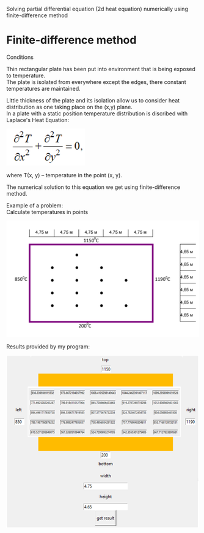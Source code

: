 Solving partial differential equation (2d heat equation) numerically using finite-difference method 
<h1>Finite-difference method </h1>

Сonditions
 
Thin rectangular plate has been put into environment that is being exposed to temperature.</br>
The plate is isolated from everywhere except the edges, there constant temperatures are maintained.

Little thickness of the plate and its isolation allow us to consider heat distribution as one taking place on the (x,y) plane.</br>
In a plate with a static position temperature distribution is discribed with Laplace's Heat Equation:

![alt text](https://raw.githubusercontent.com/deepwebhoax/finiteDifferencesDE/master/img1.png)
           
where  Т(x, y) – temperature in the point (x, y).

The numerical solution to this equation we get using finite-difference method.

Example of a problem:</br>
Calculate temperatures in points

![alt text](https://raw.githubusercontent.com/deepwebhoax/finiteDifferencesDE/master/img2.png)

Results provided by my program:

![alt text](https://raw.githubusercontent.com/deepwebhoax/finiteDifferencesDE/master/img3.png)
